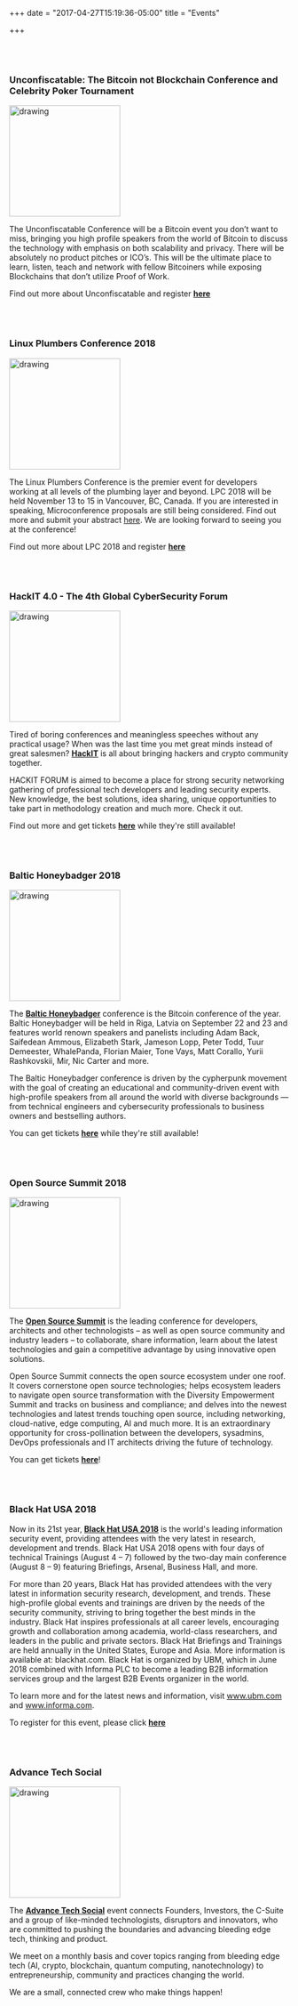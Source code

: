+++
date = "2017-04-27T15:19:36-05:00"
title = "Events"

+++

<br></br>

<h3>  Unconfiscatable: The Bitcoin not Blockchain Conference and Celebrity Poker Tournament </h3>

<img src="/img/sponsors/unconfiscatable.png" alt="drawing" style="width: 200px;"/>

The Unconfiscatable Conference will be a Bitcoin event you don’t want to miss, bringing you high profile speakers from the world of Bitcoin to discuss the technology with emphasis on both scalability and privacy. There will be absolutely no product pitches or ICO’s. This will be the ultimate place to learn, listen, teach and network with fellow Bitcoiners while exposing Blockchains that don’t utilize Proof of Work.

Find out more about Unconfiscatable and register **[here](https://tonevays.com/conference/unconfiscatable)**


<br></br>

<h3>  Linux Plumbers Conference 2018 </h3>

<img src="/img/sponsors/linuxplumbersvan2018.png" alt="drawing" style="width: 200px;"/>

The Linux Plumbers Conference is the premier event for developers working at all levels of the plumbing layer and beyond.  LPC 2018 will be held November 13 to 15 in Vancouver, BC, Canada.  If you are interested in speaking, Microconference proposals are still being considered. Find out more and submit your abstract [here](https://linuxplumbersconf.org/event/2/abstracts/). We are looking forward to seeing you at the conference!

Find out more about LPC 2018 and register **[here](https://linuxplumbersconf.org/event/2/page/7-attend)**

<br></br>

<h3> HackIT 4.0 - The 4th Global CyberSecurity Forum</h3>

<img src="/img/sponsors/hackit.png" alt="drawing" style="width: 200px;"/>

Tired of boring conferences and meaningless speeches without any practical usage? When was the last time you met great minds instead of great salesmen? [**HackIT**](https://hackit.ua/) is all about bringing hackers and crypto community together.

HACKIT FORUM is aimed to become a place for strong security networking gathering of professional tech developers and leading security experts. New knowledge, the best solutions, idea sharing, unique opportunities to take part in methodology creation and much more. Check it out.

Find out more and get tickets **[here](https://hackit.ua/order/)** while they're still available!

<br></br>

<h3> Baltic Honeybadger 2018 </h3>

<img src="/img/sponsors/BalticHoneybadger2018.jpg" alt="drawing" style="width: 200px;"/>

The [**Baltic Honeybadger**](https://bh2018.hodlhodl.com/) conference is the Bitcoin conference of the year. Baltic Honeybadger will be held in Riga, Latvia on September 22 and 23 and features world renown speakers and panelists including Adam Back, Saifedean Ammous, Elizabeth Stark, Jameson Lopp, Peter Todd, Tuur Demeester, WhalePanda, Florian Maier, Tone Vays, Matt Corallo, Yurii Rashkovskii, Mir, Nic Carter and more.

The Baltic Honeybadger conference is driven by the cypherpunk movement with the goal of creating an educational and community-driven event with high-profile speakers from all around the world with diverse backgrounds — from technical engineers and cybersecurity professionals to business owners and bestselling authors.

You can get tickets **[here](https://bh2018.hodlhodl.com/tickets)** while they're still available!

<br></br>

<h3> Open Source Summit 2018 </h3>

<img src="/img/sponsors/OSS_Logo_NEW_NA_Colour.png" alt="drawing" style="width: 200px;"/>

The [**Open Source Summit**](https://events.linuxfoundation.org/events/open-source-summit-north-america-2018/) is the leading conference for developers, architects and other technologists – as well as open source community and industry leaders – to collaborate, share information, learn about the latest technologies and gain a competitive advantage by using innovative open solutions.

Open Source Summit connects the open source ecosystem under one roof. It covers cornerstone open source technologies; helps ecosystem leaders to navigate open source transformation with the Diversity Empowerment Summit and tracks on business and compliance; and delves into the newest technologies and latest trends touching open source, including networking, cloud-native, edge computing, AI and much more. It is an extraordinary opportunity for cross-pollination between the developers, sysadmins, DevOps professionals and IT architects driving the future of technology.

You can get tickets **[here](https://events.linuxfoundation.org/events/open-source-summit-north-america-2018/attend/register/)**!

<br></br>

<h3> Black Hat USA 2018 </h3>

Now in its 21st year, [**Black Hat USA 2018**](https://www.blackhat.com/us-18/) is the world's leading information security event, providing attendees with the very latest in research, development and trends. Black Hat USA 2018 opens with four days of technical Trainings (August 4 – 7) followed by the two-day main conference (August 8 – 9) featuring Briefings, Arsenal, Business Hall, and more.

For more than 20 years, Black Hat has provided attendees with the very latest in information security research, development, and trends. These high-profile global events and trainings are driven by the needs of the security community, striving to bring together the best minds in the industry. Black Hat inspires professionals at all career levels, encouraging growth and collaboration among academia, world-class researchers, and leaders in the public and private sectors. Black Hat Briefings and Trainings are held annually in the United States, Europe and Asia. More information is available at: blackhat.com. Black Hat is organized by UBM, which in June 2018 combined with Informa PLC to become a leading B2B information services group and the largest B2B Events organizer in the world.

To learn more and for the latest news and information, visit www.ubm.com and www.informa.com.

To register for this event, please click **[here](https://www.blackhat.com/us-18/registration.html)**

<br></br>

<h3>Advance Tech Social</h3>

<img src="/img/advancetechmediaavataritunes.png" alt="drawing" style="width: 200px;"/>

The **[Advance Tech Social](https://www.meetup.com/Advance-Tech-Social/)** event connects Founders, Investors, the C-Suite and a group of like-minded technologists, disruptors and innovators, who are committed to pushing the boundaries and advancing bleeding edge tech, thinking and product.

We meet on a monthly basis and cover topics ranging from bleeding edge tech (AI, crypto, blockchain, quantum computing, nanotechnology) to entrepreneurship, community and practices changing the world.

We are a small, connected crew who make things happen!


